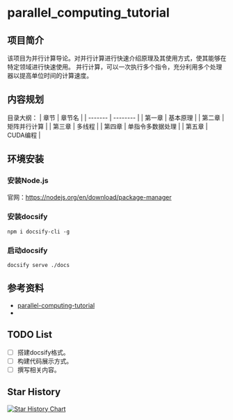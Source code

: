 # parallel_computing_tutorial

## 项目简介
该项目为并行计算导论。对并行计算进行快速介绍原理及其使用方式，使其能够在特定领域进行快速使用。
并行计算，可以一次执行多个指令，充分利用多个处理器以提高单位时间的计算速度。

## 内容规划

目录大纲：
| 章节    | 章节名      |
| ------- | --------   | 
| 第一章  | 基本原理    |
| 第二章  | 矩阵并行计算 |
| 第三章  | 多线程      |
| 第四章  | 单指令多数据处理 |
| 第五章  | CUDA编程    |

## 环境安装
### 安装Node.js
官网：https://nodejs.org/en/download/package-manager

### 安装docsify
```shell
npm i docsify-cli -g
```

### 启动docsify
```shell
docsify serve ./docs
```

## 参考资料
- [parallel-computing-tutorial](https://github.com/mit-han-lab/parallel-computing-tutorial)
- 

## TODO List
- [ ] 搭建docsify格式。
- [ ] 构建代码展示方式。
- [ ] 撰写相关内容。

## Star History

[![Star History Chart](https://api.star-history.com/svg?repos=Wings236/parallel_computing_tutorial&type=Date)](https://star-history.com/#Wings236/parallel_computing_tutorial&Date)
